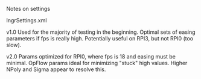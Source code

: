 Notes on settings

IngrSettings.xml

v1.0 
Used for the majority of testing in the beginning. Optimal sets of easing parameters if fps is really high. Potentially useful on RPI3, but not RPI0 (too slow).

v2.0
Params optimized for RPI0, where fps is 18 and easing must be minimal.
OpFlow params ideal for minimizing "stuck" high values. Higher NPoly and Sigma appear to resolve this.


